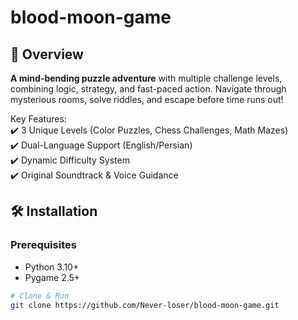 # blood-moon-game

## 🚀 Overview  
**A mind-bending puzzle adventure** with multiple challenge levels, combining logic, strategy, and fast-paced action. Navigate through mysterious rooms, solve riddles, and escape before time runs out!  

Key Features:  
✔️ 3 Unique Levels (Color Puzzles, Chess Challenges, Math Mazes)  
✔️ Dual-Language Support (English/Persian)  
✔️ Dynamic Difficulty System  
✔️ Original Soundtrack & Voice Guidance  

## 🛠️ Installation  
### Prerequisites  
- Python 3.10+  
- Pygame 2.5+  

```bash
# Clone & Run
git clone https://github.com/Never-loser/blood-moon-game.git
